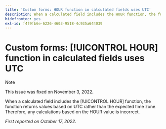 ```yaml
---
title: 'Custom forms: HOUR function in calculated fields uses UTC'
description: When a calculated field includes the HOUR function, the function returns values based on UTC rather than the expected time zone. Therefore, any calculations based on the HOUR value is incorrect.
hidefromtoc: yes
exl-id: f4f9fb6e-6226-4603-9518-4c935a644039
---
```

# Custom forms: [!UICONTROL HOUR] function in calculated fields uses UTC

>[!NOTE]
>
>This issue was fixed on November 3, 2022.

When a calculated field includes the [!UICONTROL HOUR] function, the function returns values based on UTC rather than the expected time zone. Therefore, any calculations based on the HOUR value is incorrect.

_First reported on October 17, 2022._
